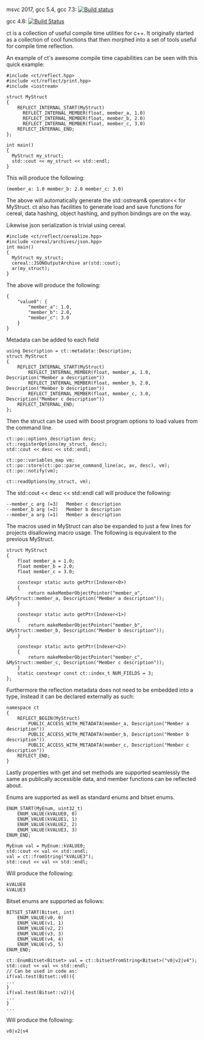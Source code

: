 msvc 2017, gcc 5.4, gcc 7.3: [![Build status](https://ci.appveyor.com/api/projects/status/nuxy51ymuak4ab7x/branch/master?svg=true)](https://ci.appveyor.com/project/dtmoodie/ct/branch/master)

gcc 4.8: [![Build Status](https://travis-ci.org/dtmoodie/ct.svg?branch=master)](https://travis-ci.org/dtmoodie/ct)


ct is a collection of useful compile time utilities for c++.  It originally started as a collection of cool functions that then morphed into a set of tools useful for compile time reflection.

An example of ct's awesome compile time capabilities can be seen with this quick example:


    #include <ct/reflect.hpp>
    #include <ct/reflect/print.hpp>
    #include <iostream>
    
    struct MyStruct
    {
        REFLECT_INTERNAL_START(MyStruct)
          REFLECT_INTERNAL_MEMBER(float, member_a, 1.0)
          REFLECT_INTERNAL_MEMBER(float, member_b, 2.0)
          REFLECT_INTERNAL_MEMBER(float, member_c, 3.0)
        REFLECT_INTERNAL_END;
    };
    
    int main()
    {
      MyStruct my_struct;
      std::cout << my_struct << std::endl;
    }
This will produce the following:

    (member_a: 1.0 member_b: 2.0 member_c: 3.0)


The above will automatically generate the std::ostream& operator<< for MyStruct.  ct also has facilities to generate load and save functions for cereal, data hashing, object hashing, and python bindings are on the way.

Likewise json serialization is trivial using cereal.

    #include <ct/reflect/cerealize.hpp>
    #include <cereal/archives/json.hpp>
    int main()
    {
      MyStruct my_struct;
      cereal::JSONOutputArchive ar(std::cout);
      ar(my_struct);
    }

The above will produce the following:

    {
        "value0": {
            "member_a": 1.0,
            "member_b": 2.0,
            "member_c": 3.0
        }
    }


Metadata can be added to each field


    using Description = ct::metadata::Description;
    struct MyStruct
    {
        REFLECT_INTERNAL_START(MyStruct)
            REFLECT_INTERNAL_MEMBER(float, member_a, 1.0, Description("Member a description"))
            REFLECT_INTERNAL_MEMBER(float, member_b, 2.0, Description("Member b description"))
            REFLECT_INTERNAL_MEMBER(float, member_c, 3.0, Description("Member c description"))
        REFLECT_INTERNAL_END;
    };

Then the struct can be used with boost program options to load values from the command line.

    ct::po::options_description desc;
    ct::registerOptions(my_struct, desc);
    std::cout << desc << std::endl;

    ct::po::variables_map vm;
    ct::po::store(ct::po::parse_command_line(ac, av, desc), vm);
    ct::po::notify(vm);

    ct::readOptions(my_struct, vm);

The std::cout << desc << std::endl call will produce the following:

    --member_c arg (=3)   Member c description
    --member_b arg (=2)   Member b description
    --member_a arg (=1)   Member a description


The macros used in MyStruct can also be expanded to just a few lines for projects disallowing macro usage.  The following is equivalent to the previous MyStruct.

    struct MyStruct
    {
        float member_a = 1.0;
        float member_b = 2.0;
        float member_c = 3.0;

        constexpr static auto getPtr(Indexer<0>)
        {
            return makeMemberObjectPointer("member_a", &MyStruct::member_a, Description("Member a description"));
        }

        constexpr static auto getPtr(Indexer<1>)
        {
            return makeMemberObjectPointer("member_b", &MyStruct::member_b, Description("Member b description"));
        }

        constexpr static auto getPtr(Indexer<2>)
        {
            return makeMemberObjectPointer("member_c", &MyStruct::member_c, Description("Member c description"));
        }
        static constexpr const ct::index_t NUM_FIELDS = 3;
    };

Furthermore the reflection metadata does not need to be embedded into a type, instead it can be declared externally as such:

    namespace ct
    {
        REFLECT_BEGIN(MyStruct)
            PUBLIC_ACCESS_WITH_METADATA(member_a, Description("Member a description"))
            PUBLIC_ACCESS_WITH_METADATA(member_b, Description("Member b description"))
            PUBLIC_ACCESS_WITH_METADATA(member_c, Description("Member c description"))
        REFLECT_END;
    }

Lastly properties with get and set methods are supported seamlessly the same as publically accessible data, and member functions can be reflected about.

Enums are supported as well as standard enums and bitset enums.

    ENUM_START(MyEnum, uint32_t)
        ENUM_VALUE(kVALUE0, 0)
        ENUM_VALUE(kVALUE1, 1)
        ENUM_VALUE(kVALUE2, 2)
        ENUM_VALUE(kVALUE3, 3)
    ENUM_END;

    MyEnum val = MyEnum::kVALUE0;
    std::cout << val << std::endl;
    val = ct::fromString("kVALUE3");
    std::cout << val << std::endl;

Will produce the following:

    kVALUE0
    kVALUE3

Bitset enums are supported as follows:


    BITSET_START(Bitset, int)
        ENUM_VALUE(v0, 0)
        ENUM_VALUE(v1, 1)
        ENUM_VALUE(v2, 2)
        ENUM_VALUE(v3, 3)
        ENUM_VALUE(v4, 4)
        ENUM_VALUE(v5, 5)
    ENUM_END;

    ct::EnumBitset<Bitset> val = ct::bitsetFromString<Bitset>("v0|v2|v4");
    std::cout << val << std::endl;
    // Can be used in code as:
    if(val.test(Bitset::v0)){
    ...
    }
    if(val.test(Bitset::v2)){
    ...
    }
    ...

Will produce the following:

    v0|v2|v4

